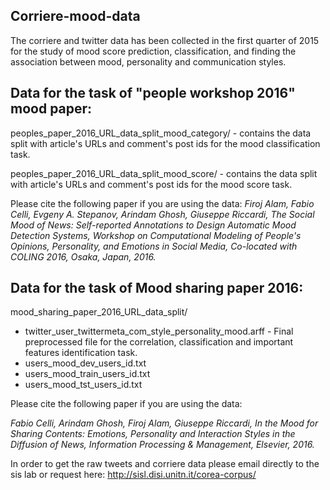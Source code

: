 **Corriere-mood-data**
------------------

The corriere and twitter data has been collected in the first quarter of 2015 for the study of mood score prediction, classification, and finding the association between mood, personality and communication styles.

Data for the task of "people workshop 2016" mood paper:
-------------------------------------------------------

peoples_paper_2016_URL_data_split_mood_category/ - contains the data split with article's URLs and comment's post ids for the mood classification task.

peoples_paper_2016_URL_data_split_mood_score/ - contains the data split with article's URLs and comment's post ids for the mood score task.

Please cite the following paper if you are using the data:
*Firoj Alam, Fabio Celli, Evgeny A. Stepanov, Arindam Ghosh, Giuseppe Riccardi, The Social Mood of News: Self-reported Annotations to Design Automatic Mood Detection Systems, Workshop on Computational Modeling of People's Opinions, Personality, and Emotions in Social Media, Co-located with COLING 2016, Osaka, Japan, 2016.*

Data for the task of Mood sharing paper 2016:
---------------------------------------------

mood_sharing_paper_2016_URL_data_split/

 - twitter_user_twittermeta_com_style_personality_mood.arff - Final preprocessed file for the correlation, classification and important
   features identification task.
 - users_mood_dev_users_id.txt
 - users_mood_train_users_id.txt
 - users_mood_tst_users_id.txt

Please cite the following paper if you are using the data:

*Fabio Celli, Arindam Ghosh, Firoj Alam, Giuseppe Riccardi, In the Mood for Sharing Contents: Emotions, Personality and Interaction Styles in the Diffusion of News, Information Processing & Management, Elsevier, 2016.*

In order to get the raw tweets and corriere data please email directly to the sis lab or request here: http://sisl.disi.unitn.it/corea-corpus/